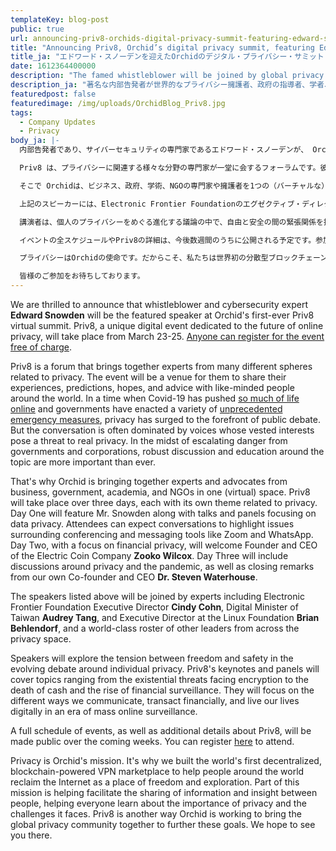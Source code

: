 ```yaml
---
templateKey: blog-post
public: true
url: announcing-priv8-orchids-digital-privacy-summit-featuring-edward-snowden
title: "Announcing Priv8, Orchid’s digital privacy summit, featuring Edward Snowden"
title_ja: "エドワード・スノーデンを迎えたOrchidのデジタル・プライバシー・サミット「Priv8」を発表"
date: 1612364400000
description: "The famed whistleblower will be joined by global privacy advocates, government leaders, academics and technologists"
description_ja: "著名な内部告発者が世界的なプライバシー擁護者、政府の指導者、学者、技術者らと共に参加"
featuredpost: false
featuredimage: /img/uploads/OrchidBlog_Priv8.jpg
tags:
  - Company Updates
  - Privacy
body_ja: |-
  内部告発者であり、サイバーセキュリティの専門家であるエドワード・スノーデンが、 Orchidが初めて開催するバーチャルサミット「Priv8」のスピーカーとして登場することを発表します。Priv8は、オンライン・プライバシーの未来をテーマにしたユニークなデジタル・イベントで、3月23日から25日まで開催されます。[こちらから](https://www.ja.orchid.com/priv8)どなたでも無料でご登録いただけます。

  Priv8 は、プライバシーに関連する様々な分野の専門家が一堂に会するフォーラムです。彼らの経験や予測、希望、アドバイスなどを世界中の志を同じくする人々と共有する場となる。Covid-19が生活の多くをオンライン上に押し出し、政府が様々な前例のない緊急対策を実施している時代に、プライバシーは公的な議論の最前線に急浮上している。しかし、この議論はしばしば既得権益を持つ人々の声によって支配されています。政府や企業からの危険がエスカレートする中で、この話題を中心とした堅実な議論と教育は、これまで以上に重要なものとなっています。

  そこで Orchidは、ビジネス、政府、学術、NGOの専門家や擁護者を1つの（バーチャルな）空間に集めました。Priv8は3日間にわたって開催され、それぞれがプライバシーに関連したテーマを持っています。初日はスノーデン氏の講演に加え、データプライバシーに焦点を当てた講演やパネルディスカッションが行われます。参加者は、ZoomやWhatsAppのような会議やメッセージングツールをめぐる問題に焦点を当てた会話を期待することができます。2日目は、金融プライバシーに焦点を当て、Electric Coin Company創設者兼CEOのズーコ・ウィルコックスをお迎えします。3日目は、プライバシーとパンデミックについての議論と、当社の共同創業者兼CEOであるスティーブン・ウォーターハウス博士の閉会の挨拶が含まれます。

  上記のスピーカーには、Electronic Frontier Foundationのエグゼクティブ・ディレクターであるシンディ・コーン、台湾のデジタル大臣であるオードリー・タン、Linux Foundationのエグゼクティブ・ディレクターであるブライアン・ベーレンドルフなどの専門家が参加し、プライバシー分野の世界的なリーダーたちが参加します。

  講演者は、個人のプライバシーをめぐる進化する議論の中で、自由と安全の間の緊張関係を探ります。Priv8の基調講演とパネルディスカッションでは、暗号化が直面する実存的な脅威から、現金の死、金融監視の台頭に至るまで、様々なトピックを取り上げます。大規模なオンライン監視の時代に、私たちがコミュニケーションを取り、金銭的な取引を行い、デジタルな生活を送るための様々な方法に焦点を当てます。

  イベントの全スケジュールやPriv8の詳細は、今後数週間のうちに公開される予定です。参加登録は[こちらから](https://www.ja.orchid.com/priv8)どうぞ。

  プライバシーはOrchidの使命です。だからこそ、私たちは世界初の分散型ブロックチェーンを利用したVPNマーケットプレイスを構築し、世界中の人々が自由と探求の場としてのインターネットを取り戻す手助けをしてきました。このミッションの一部は、人々の間で情報や洞察力の共有を促進し、誰もがプライバシーの重要性とそれが直面している課題について学ぶことを支援することです。Priv8は、Orchidが世界のプライバシーコミュニティを一つにして、これらの目標を達成しようとしているもう一つの方法です。

  皆様のご参加をお待ちしております。
---
```

We are thrilled to announce that whistleblower and cybersecurity expert **Edward Snowden** will be the featured speaker at Orchid's first-ever Priv8 virtual summit. Priv8, a unique digital event dedicated to the future of online privacy, will take place from March 23-25. [Anyone can register for the event free of charge](https://www.orchid.com/priv8).

Priv8 is a forum that brings together experts from many different spheres related to privacy. The event will be a venue for them to share their experiences, predictions, hopes, and advice with like-minded people around the world. In a time when Covid-19 has pushed [so much of life online](/tips-for-protecting-your-privacy-while-working-from-home/) and governments have enacted a variety of [unprecedented emergency measures](/defending-freedom-in-the-time-of-coronavirus/), privacy has surged to the forefront of public debate. But the conversation is often dominated by voices whose vested interests pose a threat to real privacy. In the midst of escalating danger from governments and corporations, robust discussion and education around the topic are more important than ever.

That's why Orchid is bringing together experts and advocates from business, government, academia, and NGOs in one (virtual) space. Priv8 will take place over three days, each with its own theme related to privacy. Day One will feature Mr. Snowden along with talks and panels focusing on data privacy. Attendees can expect conversations to highlight issues surrounding conferencing and messaging tools like Zoom and WhatsApp. Day Two, with a focus on financial privacy, will welcome Founder and CEO of the Electric Coin Company **Zooko Wilcox**. Day Three will include discussions around privacy and the pandemic, as well as closing remarks from our own Co-founder and CEO **Dr. Steven Waterhouse**.

The speakers listed above will be joined by experts including Electronic Frontier Foundation Executive Director **Cindy Cohn**, Digital Minister of Taiwan **Audrey Tang**, and Executive Director at the Linux Foundation **Brian Behlendorf**, and a world-class roster of other leaders from across the privacy space.

Speakers will explore the tension between freedom and safety in the evolving debate around individual privacy. Priv8's keynotes and panels will cover topics ranging from the existential threats facing encryption to the death of cash and the rise of financial surveillance. They will focus on the different ways we communicate, transact financially, and live our lives digitally in an era of mass online surveillance.

A full schedule of events, as well as additional details about Priv8, will be made public over the coming weeks. You can register [here](https://www.orchid.com/priv8) to attend.

Privacy is Orchid's mission. It's why we built the world's first decentralized, blockchain-powered VPN marketplace to help people around the world reclaim the Internet as a place of freedom and exploration. Part of this mission is helping facilitate the sharing of information and insight between people, helping everyone learn about the importance of privacy and the challenges it faces. Priv8 is another way Orchid is working to bring the global privacy community together to further these goals. We hope to see you there.